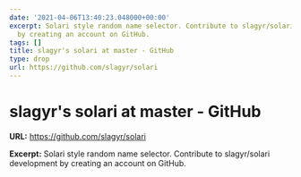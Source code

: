 ```yaml
---
date: '2021-04-06T13:40:23.048000+00:00'
excerpt: Solari style random name selector. Contribute to slagyr/solari development
  by creating an account on GitHub.
tags: []
title: slagyr's solari at master - GitHub
type: drop
url: https://github.com/slagyr/solari
---
```


# slagyr's solari at master - GitHub

**URL:** https://github.com/slagyr/solari

**Excerpt:** Solari style random name selector. Contribute to slagyr/solari development by creating an account on GitHub.
